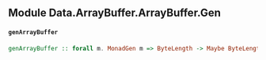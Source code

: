 ## Module Data.ArrayBuffer.ArrayBuffer.Gen

#### `genArrayBuffer`

``` purescript
genArrayBuffer :: forall m. MonadGen m => ByteLength -> Maybe ByteLength -> m ArrayBuffer
```


